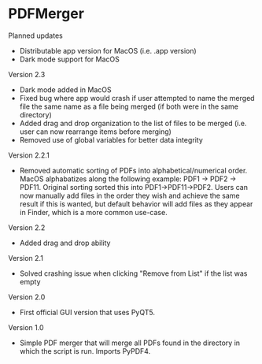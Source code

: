 # PDFMerger

Planned updates
- Distributable app version for MacOS (i.e. .app version)
- Dark mode support for MacOS

Version 2.3
- Dark mode added in MacOS
- Fixed bug where app would crash if user attempted to name the merged file the same name as a file being merged (if both were in the same directory)
- Added drag and drop organization to the list of files to be merged (i.e. user can now rearrange items before merging)
- Removed use of global variables for better data integrity

Version 2.2.1
- Removed automatic sorting of PDFs into alphabetical/numerical order. MacOS alphabatizes along the following example: PDF1 -> PDF2 -> PDF11. Original sorting sorted this into PDF1->PDF11->PDF2. Users can now manually add files in the order they wish and achieve the same result if this is wanted, but default behavior will add files as they appear in Finder, which is a more common use-case.

Version 2.2
- Added drag and drop ability 

Version 2.1
- Solved crashing issue when clicking "Remove from List" if the list was empty

Version 2.0
- First official GUI version that uses PyQT5. 

Version 1.0
- Simple PDF merger that will merge all PDFs found in the directory in which the script is run. Imports PyPDF4.
